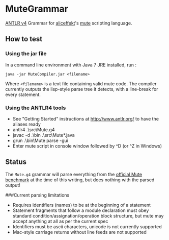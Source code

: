 MuteGrammar
===========

[ANTLR v4](https://github.com/antlr/antlr4) Grammar for [aliceffekt](https://github.com/aliceffekt)'s [mute](https://github.com/aliceffekt/mute) scripting language.

## How to test

### Using the jar file

In a command line environment with Java 7 JRE installed, run :

```
java -jar MuteCompiler.jar <filename>
```

Where  ``<filename>`` is a text file containing valid mute code.
The compiler currently outputs the lisp-style parse tree it detects, with a line-break for every statement.

### Using the ANTLR4 tools

- See "Getting Started" instructions at http://www.antlr.org/ to have the aliases ready
- antlr4 .\src\Mute.g4
- javac -d .\bin .\src\Mute*.java
- grun .\bin\Mute parse -gui 
- Enter mute script in console window followed by ^D (or ^Z in Windows)

## Status

The ``Mute.g4`` grammar will parse everything from the [official Mute benchmark](https://github.com/aliceffekt/mute/blob/master/mute.benchmark.txt) at the time of this writing, but does nothing with the parsed output!

###Current parsing limitations

- Requires identifiers (names) to be at the beginning of a statement
- Statement fragments that follow a module declaration must obey standard condition/assignation/operation block structure, but mute may accept anything at all as per the current spec
- Identifiers must be ascii characters, unicode is not currently supported
- Mac-style carriage returns without line feeds are not supported